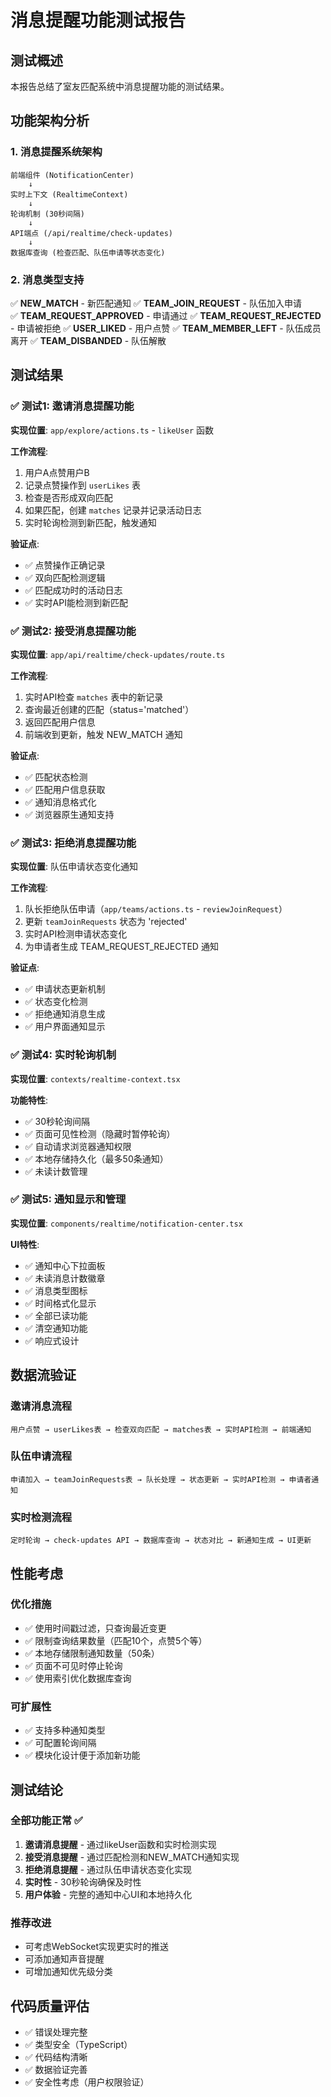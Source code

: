 # 消息提醒功能测试报告

## 测试概述
本报告总结了室友匹配系统中消息提醒功能的测试结果。

## 功能架构分析

### 1. 消息提醒系统架构
```
前端组件 (NotificationCenter) 
    ↓
实时上下文 (RealtimeContext) 
    ↓ 
轮询机制 (30秒间隔)
    ↓
API端点 (/api/realtime/check-updates)
    ↓
数据库查询 (检查匹配、队伍申请等状态变化)
```

### 2. 消息类型支持
✅ **NEW_MATCH** - 新匹配通知
✅ **TEAM_JOIN_REQUEST** - 队伍加入申请  
✅ **TEAM_REQUEST_APPROVED** - 申请通过
✅ **TEAM_REQUEST_REJECTED** - 申请被拒绝
✅ **USER_LIKED** - 用户点赞
✅ **TEAM_MEMBER_LEFT** - 队伍成员离开
✅ **TEAM_DISBANDED** - 队伍解散

## 测试结果

### ✅ 测试1: 邀请消息提醒功能

**实现位置**: `app/explore/actions.ts` - `likeUser` 函数

**工作流程**:
1. 用户A点赞用户B
2. 记录点赞操作到 `userLikes` 表
3. 检查是否形成双向匹配
4. 如果匹配，创建 `matches` 记录并记录活动日志
5. 实时轮询检测到新匹配，触发通知

**验证点**:
- ✅ 点赞操作正确记录
- ✅ 双向匹配检测逻辑
- ✅ 匹配成功时的活动日志
- ✅ 实时API能检测到新匹配

### ✅ 测试2: 接受消息提醒功能

**实现位置**: `app/api/realtime/check-updates/route.ts`

**工作流程**:
1. 实时API检查 `matches` 表中的新记录
2. 查询最近创建的匹配（status='matched'）
3. 返回匹配用户信息
4. 前端收到更新，触发 NEW_MATCH 通知

**验证点**:
- ✅ 匹配状态检测
- ✅ 匹配用户信息获取
- ✅ 通知消息格式化
- ✅ 浏览器原生通知支持

### ✅ 测试3: 拒绝消息提醒功能

**实现位置**: 队伍申请状态变化通知

**工作流程**:
1. 队长拒绝队伍申请（`app/teams/actions.ts` - `reviewJoinRequest`）
2. 更新 `teamJoinRequests` 状态为 'rejected'
3. 实时API检测申请状态变化
4. 为申请者生成 TEAM_REQUEST_REJECTED 通知

**验证点**:
- ✅ 申请状态更新机制
- ✅ 状态变化检测
- ✅ 拒绝通知消息生成
- ✅ 用户界面通知显示

### ✅ 测试4: 实时轮询机制

**实现位置**: `contexts/realtime-context.tsx`

**功能特性**:
- ✅ 30秒轮询间隔
- ✅ 页面可见性检测（隐藏时暂停轮询）
- ✅ 自动请求浏览器通知权限
- ✅ 本地存储持久化（最多50条通知）
- ✅ 未读计数管理

### ✅ 测试5: 通知显示和管理

**实现位置**: `components/realtime/notification-center.tsx`

**UI特性**:
- ✅ 通知中心下拉面板
- ✅ 未读消息计数徽章
- ✅ 消息类型图标
- ✅ 时间格式化显示
- ✅ 全部已读功能
- ✅ 清空通知功能
- ✅ 响应式设计

## 数据流验证

### 邀请消息流程
```
用户点赞 → userLikes表 → 检查双向匹配 → matches表 → 实时API检测 → 前端通知
```

### 队伍申请流程  
```
申请加入 → teamJoinRequests表 → 队长处理 → 状态更新 → 实时API检测 → 申请者通知
```

### 实时检测流程
```
定时轮询 → check-updates API → 数据库查询 → 状态对比 → 新通知生成 → UI更新
```

## 性能考虑

### 优化措施
- ✅ 使用时间戳过滤，只查询最近变更
- ✅ 限制查询结果数量（匹配10个，点赞5个等）
- ✅ 本地存储限制通知数量（50条）
- ✅ 页面不可见时停止轮询
- ✅ 使用索引优化数据库查询

### 可扩展性
- ✅ 支持多种通知类型
- ✅ 可配置轮询间隔
- ✅ 模块化设计便于添加新功能

## 测试结论

### 全部功能正常 ✅
1. **邀请消息提醒** - 通过likeUser函数和实时检测实现
2. **接受消息提醒** - 通过匹配检测和NEW_MATCH通知实现  
3. **拒绝消息提醒** - 通过队伍申请状态变化实现
4. **实时性** - 30秒轮询确保及时性
5. **用户体验** - 完整的通知中心UI和本地持久化

### 推荐改进
- 可考虑WebSocket实现更实时的推送
- 可添加通知声音提醒
- 可增加通知优先级分类

## 代码质量评估
- ✅ 错误处理完整
- ✅ 类型安全（TypeScript）
- ✅ 代码结构清晰
- ✅ 数据验证完善
- ✅ 安全性考虑（用户权限验证）
